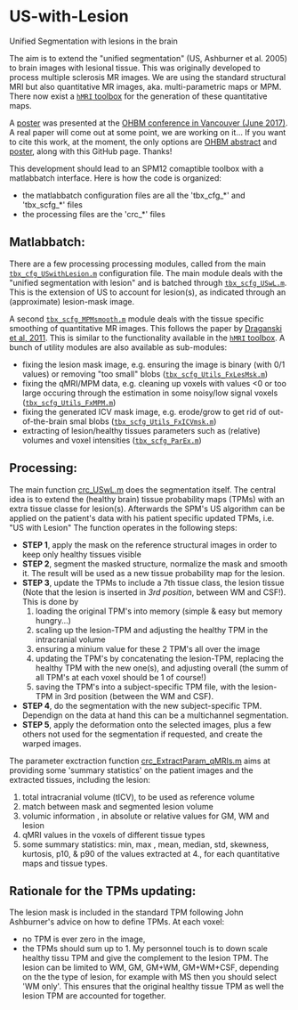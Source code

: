 # US-with-Lesion
Unified Segmentation with lesions in the brain

The aim is to extend the "unified segmentation" (US, Ashburner et al. 2005) to brain images with lesional tissue. This was originally developed to process multiple sclerosis MR images. We are using the standard structural MRI but also quantitative MR images, aka. multi-parametric maps or MPM. There now exist a [`hMRI` toolbox](http://hmri.info) for the generation of these quantitative maps.

A [poster](https://orbi.uliege.be/handle/2268/213972) was presented at the [OHBM conference in Vancouver (June 2017)](https://www.humanbrainmapping.org). A real paper will come out at some point, we are working on it...
If you want to cite this work, at the moment, the only options are [OHBM abstract](https://orbi.uliege.be/handle/2268/228841) and [poster](https://orbi.uliege.be/handle/2268/213972), along with this GitHub page. Thanks!


This development should lead to an SPM12 comaptible toolbox with a matlabbatch interface. Here is how the code is organized:
- the matlabbatch configuration files are all the 'tbx_cfg_\*' and 'tbx_scfg_\*' files
- the processing files are the 'crc_\*' files

## Matlabbatch:
There are a few processing processing modules, called from the main [`tbx_cfg_USwithLesion.m`](https://github.com/CyclotronResearchCentre/USwLesion/blob/master/tbx_cfg_USwithLesion.m) configuration file.
The main module deals with the "unified segmentation with lesion" and is batched through [`tbx_scfg_USwL.m`](https://github.com/CyclotronResearchCentre/USwLesion/blob/master/tbx_scfg_USwL.m). This is the extension of US to account for lesion(s), as indicated through an (approximate) lesion-mask image.

A second [`tbx_scfg_MPMsmooth.m`](https://github.com/CyclotronResearchCentre/USwLesion/blob/master/tbx_scfg_MPMsmooth.m) module 
deals with the tissue specific smoothing of quantitative MR images. This follows the paper by [Draganski et al, 2011](http://www.ncbi.nlm.nih.gov/pubmed/21277375). This is similar to the functionality available in the [`hMRI` toolbox](http://hmri.info).
A bunch of utility modules are also available as sub-modules: 
- fixing the lesion mask image, e.g. ensuring the image is binary (with 0/1 values) or removing "too small" blobs ([`tbx_scfg_Utils_FxLesMsk.m`](https://github.com/CyclotronResearchCentre/USwLesion/blob/master/tbx_scfg_Utils_FxLesMsk.m))
- fixing the qMRI/MPM data, e.g. cleaning up voxels with values <0 or too large occuring through the estimation in some noisy/low signal voxels ([`tbx_scfg_Utils_FxMPM.m`](https://github.com/CyclotronResearchCentre/USwLesion/blob/master/tbx_scfg_Utils_FxMPM.m))
- fixing the generated ICV mask image, e.g. erode/grow to get rid of out-of-the-brain smal blobs ([`tbx_scfg_Utils_FxICVmsk.m`](https://github.com/CyclotronResearchCentre/USwLesion/blob/master/tbx_scfg_Utils_FxICVmsk.m))
- extracting of lesion/healthy tissues parameters such as (relative) volumes and voxel intensities ([`tbx_scfg_ParEx.m`](https://github.com/CyclotronResearchCentre/USwLesion/blob/master/tbx_scfg_ParEx.m))

## Processing:
The main function [crc_USwL.m](https://github.com/CyclotronResearchCentre/USwLesion/blob/master/crc_USwL.m) does the segmentation itself. The central idea is to extend the (healthy brain) tissue probability maps (TPMs) with an extra tissue classe for lesion(s). Afterwards the SPM's US algorithm can be applied on the patient's data with his patient specific updated TPMs, i.e. "US with Lesion"
The function operates in the following steps:
  - **STEP 1**, apply the mask on the reference structural images in order to keep only healthy tissues visible
  - **STEP 2**, segment the masked structure, normalize the mask and smooth it. The result will be used as a new tissue probability map for the lesion.
  - **STEP 3**, update the TPMs to include a 7th tissue class, the lesion tissue (Note that the lesion is inserted in *3rd position*, between WM and CSF!). This is done by
    1. loading the original TPM's into memory (simple & easy but memory hungry...)
    2. scaling up the lesion-TPM and adjusting the healthy TPM in the intracranial volume
    3. ensuring a minium value for these 2 TPM's all over the image
    4. updating the TPM's by concatenating the lesion-TPM, replacing the healthy TPM with the new one(s), and adjusting overall (the summ of all TPM's at each voxel should be 1 of course!)
    5. saving the TPM's into a subject-specific TPM file, with the lesion-TPM in 3rd position (between the WM and CSF).
  - **STEP 4**, do the segmentation with the new subject-specific TPM. Dependign on the data at hand this can be a multichannel segmentation.
  - **STEP 5**, apply the deformation onto the selected images, plus a few others not used for the segmentation if requested, and create the warped images.

The parameter exctraction function [crc_ExtractParam_qMRIs.m](https://github.com/CyclotronResearchCentre/USwLesion/blob/master/crc_ExtractParam_qMRIs.m) aims at providing some 'summary statistics' on the patient images and the extracted tissues, including the lesion:
  1. total intracranial volume (tICV), to be used as reference volume
  2. match between mask and segmented lesion volume
  3. volumic information , in absolute or relative values for GM, WM and lesion
  4. qMRI values in the voxels of different tissue types
  5. some summary statistics: min, max , mean, median, std, skewness, kurtosis, p10, & p90 of the values extracted at 4., for each quantitative maps and tissue types.

## Rationale for the TPMs updating:
The lesion mask is included in the standard TPM following John Ashburner's advice on how to define TPMs. At each voxel: 
- no TPM is ever zero in the image, 
- the TPMs should sum up to 1. 
My personnel touch is to down scale healthy tissu TPM and give the complement to the lesion TPM. The lesion can be limited to WM, GM, GM+WM, GM+WM+CSF, depending on the the type of lesion, for example with MS then you should select 'WM only'. This ensures that the original healthy tissue TPM as well the lesion TPM are accounted for together.
